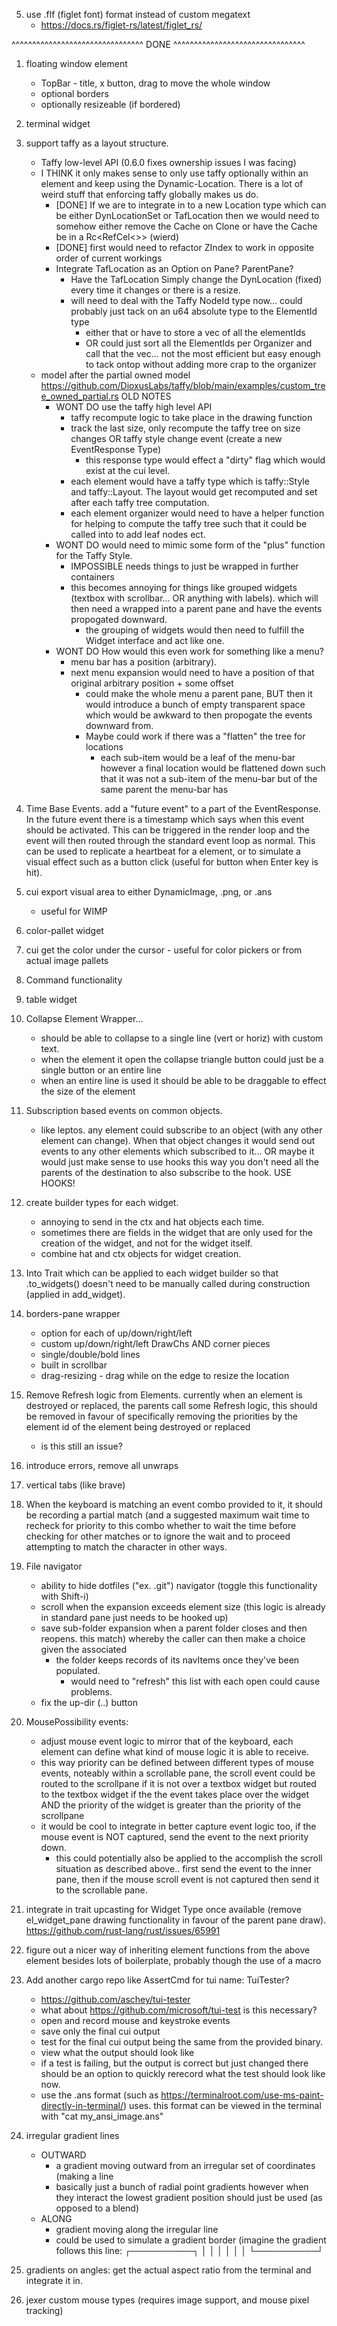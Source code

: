 
05. use .flf (figlet font) format instead of custom megatext
     - https://docs.rs/figlet-rs/latest/figlet_rs/

^^^^^^^^^^^^^^^^^^^^^^^^^^^^^^^^  DONE  ^^^^^^^^^^^^^^^^^^^^^^^^^^^^^^^^

01. floating window element
      - TopBar - title, x button, drag to move the whole window
      - optional borders
      - optionally resizeable (if bordered) 

01. terminal widget 


01. support taffy as a layout structure.
     - Taffy low-level API (0.6.0 fixes ownership issues I was facing)
     - I THINK it only makes sense to only use taffy optionally within an
       element and keep using the Dynamic-Location. There is a lot of weird
       stuff that enforcing taffy globally makes us do. 
        - [DONE] If we are to integrate in to a new Location type which can be either
          DynLocationSet or TafLocation then we would need to somehow either
          remove the Cache on Clone or have the Cache be in a Rc<RefCel<>>
          (wierd) 
        - [DONE] first would need to refactor ZIndex to work in opposite order
          of current workings
        - Integrate TafLocation as an Option on Pane? ParentPane?
          - Have the TafLocation Simply change the DynLocation (fixed) every
            time it changes or there is a resize.
          - will need to deal with the Taffy NodeId type now... could probably
            just tack on an u64 absolute type to the ElementId type
              - either that or have to store a vec of all the elementIds
              - OR could just sort all the ElementIds per Organizer and call
                that the vec... not the most efficient but easy enough to tack
                ontop without adding more crap to the organizer
     - model after the partial owned model https://github.com/DioxusLabs/taffy/blob/main/examples/custom_tree_owned_partial.rs
     OLD NOTES
       - WONT DO use the taffy high level API
          - taffy recompute logic to take place in the drawing function
          - track the last size, only recompute the taffy tree on size changes
            OR taffy style change event (create a new EventResponse Type)
             - this response type would effect a "dirty" flag which would exist
               at the cui level. 
          - each element would have a taffy type which is taffy::Style and
            taffy::Layout. The layout would get recomputed and set after each
            taffy tree computation. 
          - each element organizer would need to have a helper function for
            helping to compute the taffy tree such that it could be called into
            to add leaf nodes ect. 
        - WONT DO would need to mimic some form of the "plus" function for the Taffy Style.  
          - IMPOSSIBLE needs things to just be wrapped in further containers
          - this becomes annoying for things like grouped widgets (textbox with
            scrollbar... OR anything with labels). which will then need a wrapped
            into a parent pane and have the events propogated downward. 
             - the grouping of widgets would then need to fulfill the Widget
               interface and act like one.
        - WONT DO How would this even work for something like a menu?
          - menu bar has a position (arbitrary). 
          - next menu expansion would need to have a position of that original 
            arbitrary position + some offset
             - could make the whole menu a parent pane, BUT then it would
               introduce a bunch of empty transparent space which would be awkward
               to then propogate the events downward from.
             - Maybe could work if there was a "flatten" the tree for locations
               - each sub-item would be a leaf of the menu-bar however a final
                 location would be flattened down such that it was not a sub-item
                 of the menu-bar but of the same parent the menu-bar has 

05. Time Base Events. add a "future event" to a part of the EventResponse. In
    the future event there is a timestamp which says when this event should be
    activated. This can be triggered in the render loop and the event will then
    routed through the standard event loop as normal. This can be used to
    replicate a heartbeat for a element, or to simulate a visual effect such as
    a button click (useful for button when Enter key is hit).

10. cui export visual area to either DynamicImage, .png, or .ans
      - useful for WIMP

20. color-pallet widget

20. cui get the color under the cursor - useful for color pickers or from actual image pallets

05. Command functionality

20. table widget

05. Collapse Element Wrapper... 
      - should be able to collapse to a single line (vert or horiz) with custom
        text. 
      - when the element it open the collapse triangle button could just be a
        single button or an entire line
      - when an entire line is used it should be able to be draggable to effect
        the size of the element

05. Subscription based events on common objects. 
     - like leptos. any element could subscribe to an object (with any other
       element can change). When that object changes it would send out events to
       any other elements which subscribed to it... OR maybe it would just make
       sense to use hooks this way you don't need all the parents of the
       destination to also subscribe to the hook. USE HOOKS!

05. create builder types for each widget. 
     - annoying to send in the ctx and hat objects each time.
     - sometimes there are fields in the widget that are only 
       used for the creation of the widget, and not for the widget itself.
     - combine hat and ctx objects for widget creation. 

05. Into<Widgets> Trait which can be applied to each widget builder so that
    .to_widgets() doesn't need to be manually called during construction
    (applied in add_widget).

05. borders-pane wrapper
     - option for each of up/down/right/left
     - custom up/down/right/left DrawChs AND corner pieces
     - single/double/bold lines
     - built in scrollbar
     - drag-resizing - drag while on the edge to resize the location

05. Remove Refresh logic from Elements. currently when an element is destroyed
    or replaced, the parents call some Refresh logic, this should be removed in
    favour of specifically removing the priorities by the element id of the
    element being destroyed or replaced
     - is this still an issue?

10. introduce errors, remove all unwraps

10. vertical tabs (like brave)

10. When the keyboard is matching an event combo provided to it, it should be
    recording a partial match (and a suggested maximum wait time to recheck for
    priority to this combo whether to wait the time before checking for other
    matches or to ignore the wait and to proceed attempting to match the
    character in other ways.  

10. File navigator
    - ability to hide dotfiles ("ex. .git") navigator (toggle this functionality
      with Shift-i) 
    - scroll when the expansion exceeds element size (this logic is already in
     standard pane just needs to be hooked up)
    - save sub-folder expansion when a parent folder closes and then reopens. 
    this match) whereby the caller can then make a choice given the associated
      - the folder keeps records of its navItems once they've been populated.
         - would need to "refresh" this list with each open could cause
           problems.
    - fix the up-dir (..) button 

10. MousePossibility events: 
    - adjust mouse event logic to mirror that of the keyboard, each element
      can define what kind of mouse logic it is able to receive. 
    - this way priority can be defined between different types of mouse events,
      noteably within a scrollable pane, the scroll event could be routed to the 
      scrollpane if it is not over a textbox widget but routed to the textbox
      widget if the the event takes place over the widget AND the priority of
      the widget is greater than the priority of the scrollpane
    - it would be cool to integrate in better capture event logic too, if the
      mouse event is NOT captured, send the event to the next priority down. 
       - this could potentially also be applied to the accomplish the scroll
         situation as described above.. first send the event to the inner pane,
         then if the mouse scroll event is not captured then send it to the
         scrollable pane.

10. integrate in trait upcasting for Widget Type once available (remove
    el_widget_pane drawing functionality in favour of the parent pane draw).
    https://github.com/rust-lang/rust/issues/65991

30. figure out a nicer way of inheriting element functions from the above
    element besides lots of boilerplate, probably though the use of a macro

20. Add another cargo repo like AssertCmd for tui
     name: TuiTester?
     - https://github.com/aschey/tui-tester
     - what about https://github.com/microsoft/tui-test is this necessary?
     - open and record mouse and keystroke events
     - save only the final cui output
     - test for the final cui output being the same from
       the provided binary.
     - view what the output should look like
     - if a test is failing, but the output is correct but just changed
        there should be an option to quickly rerecord what the test should look
        like now.
     - use the .ans format (such as
       https://terminalroot.com/use-ms-paint-directly-in-terminal/) uses. 
       this format can be viewed in the terminal with "cat my_ansi_image.ans"


30. irregular gradient lines
    - OUTWARD
      - a gradient moving outward from an irregular set of coordinates (making a
        line
      - basically just a bunch of radial point gradients however when they
        interact the lowest gradient position should just be used (as opposed to
        a blend)
    - ALONG 
      - gradient moving along the irregular line 
      - could be used to simulate a gradient border (imagine the gradient
        follows this line:         ┌──────────┐
                                   │          │
                                   │          │
                                   │          │
                                   └──────────┘

30. gradients on angles: get the actual aspect ratio from the terminal and integrate it in. 

40. jexer custom mouse types (requires image support, and mouse pixel tracking) 

